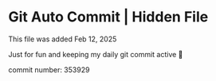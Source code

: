 # Git Auto Commit | Hidden File

This file was added Feb 12, 2025

Just for fun and keeping my daily git commit active 🤪

commit number: 353929
